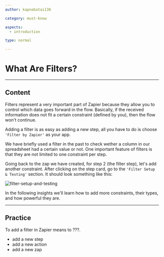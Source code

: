 ```yaml
---
author: kapnobatai136

category: must-know

aspects:
  - introduction

type: normal

---
```


# What Are Filters?

---
## Content

Filters represent a very important part of Zapier because they allow you to control which data goes forward in the flow. Basically, if the received information does not fit a certain constraint (defined by you), then the flow won't continue. 

Adding a filter is as easy as adding a new step, all you have to do is choose `'Filter by Zapier'` as your app.

We have briefly used a filter in the past to check wether a column in our spreadsheet had a certain value or not. One important feature of filters is that they are not limited to one constraint per step.

Going back to the zap we have created, for step 2 (the filter step), let's add another constraint. After clicking on the step card, go to the `'Filter Setup & Testing'` section. It should look something like this:

![filter-setup-and-testing](https://img.enkipro.com/25eaef765da3856792a1ae9f92ddfea3.png)

In the following insights we'll learn how to add more constraints, their types, and how powerful they are.

---
## Practice

To add a filter in Zapier means to ???.

* add a new step
* add a new action
* add a new zap